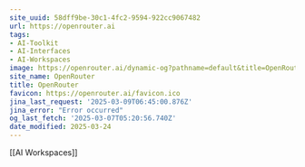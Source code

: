 ```yaml
---
site_uuid: 58dff9be-30c1-4fc2-9594-922cc9067482
url: https://openrouter.ai
tags:
- AI-Toolkit
- AI-Interfaces
- AI-Workspaces
image: https://openrouter.ai/dynamic-og?pathname=default&title=OpenRouter&description=A+unified+interface+for+LLMs.+Find+the+best+models+%26+prices+for+your+prompts
site_name: OpenRouter
title: OpenRouter
favicon: https://openrouter.ai/favicon.ico
jina_last_request: '2025-03-09T06:45:00.876Z'
jina_error: "Error occurred"
og_last_fetch: '2025-03-07T05:20:56.740Z'
date_modified: 2025-03-24
---
```



[[AI Workspaces]]
